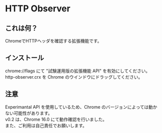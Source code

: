 # HTTP Observer
## これは何？
  ChromeでHTTPヘッダを確認する拡張機能です。
## インストール
  chrome://flags にて "試験運用版の拡張機能 API" を有効にしてください。  
  http-observer.crx を Chrome のウインドウにドラッグしてください。
  
## 注意
  Experimantal API を使用しているため、Chrome のバージョンによっては動かない可能性があります。  
  v0.2 は、Chrome 16.0 にて動作確認を行いました。  
  また、ご利用は自己責任でお願いします。